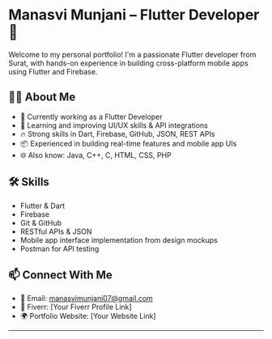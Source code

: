 # Manasvi Munjani – Flutter Developer 🚀

Welcome to my personal portfolio! I'm a passionate Flutter developer from Surat, with hands-on experience in building cross-platform mobile apps using Flutter and Firebase.

## 👩‍💻 About Me

- 💼 Currently working as a Flutter Developer
- 🌱 Learning and improving UI/UX skills & API integrations
- 🔥 Strong skills in Dart, Firebase, GitHub, JSON, REST APIs
- 📦 Experienced in building real-time features and mobile app UIs
- 🌐 Also know: Java, C++, C, HTML, CSS, PHP

## 🛠 Skills

- Flutter & Dart
- Firebase 
- Git & GitHub
- RESTful APIs & JSON
- Mobile app interface implementation from design mockups
- Postman for API testing

## 📫 Connect With Me

- 📧 Email: manasvimunjani07@gmail.com
- 💼 Fiverr: [Your Fiverr Profile Link]
- 🌍 Portfolio Website: [Your Website Link]

---


